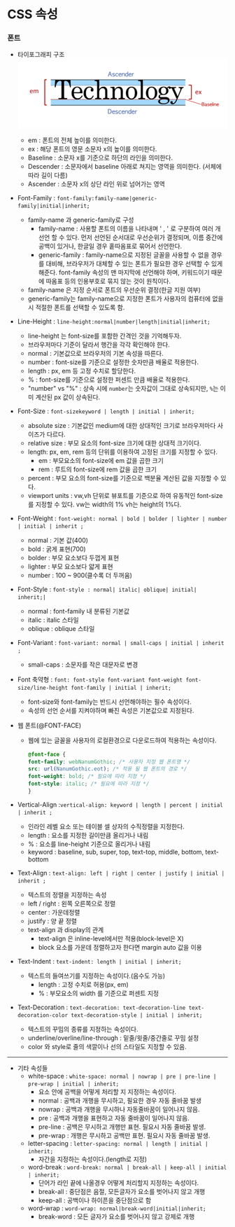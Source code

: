 # CSS 속성
### 폰트
- 타이포그래피 구조
![image1](image2.png)
    
    - em : 폰트의 전체 높이를 의미한다.
    - ex : 해당 폰트의 영문 소문자 x의 높이를 의미한다.
    - Baseline : 소문자 x를 기준으로 하단의 라인을 의미한다.
    - Descender : 소문자에서 baseline 아래로 쳐지는 영역을 의미한다. (서체에 따라 길이 다름)
    - Ascender : 소문자 x의 상단 라인 위로 넘어가는 영역
- Font-Family : ```font-family:family-name|generic-family|initial|inherit;```
  - family-name 과 generic-family로 구성
    - family-name :  사용할 폰트의 이름을 나타내며 ' , ' 로 구분하여 여러 개 선언 할 수 있다. 먼저 선언된 순서대로 우선순위가 결정되며,  이름 중간에 공백이 있거나, 한글일 경우 홑따옴표로 묶어서 선언한다.
    - generic-family : family-name으로 지정된 글꼴을 사용할 수 없을 경우를 대비해, 브라우저가 대체할 수 있는 폰트가 필요한 경우 선택할 수 있게 해준다. font-family 속성의 맨 마지막에 선언해야 하며, 키워드이기 때문에 따옴표 등의 인용부호로 묶지 않는 것이 원칙이다.
  - family-name 은 지정 순서로 폰트의 우선순위 결정(한글 지원 여부)
  - generic-family는 family-name으로 지정한 폰트가 사용자의 컴퓨터에 없을 시 적절한 폰트를 선택할 수 있도록 함.
- Line-Height : ```line-height:normal|number|length|initial|inherit;```
  - line-height 는 font-size를 포함한 간격인 것을 기억해두자.
  - 브라우저마다 기준이 달라서 행간을 각각 확인해야 한다.
  - normal : 기본값으로 브라우저의 기본 속성을 따른다.
  - number : font-size를 기준으로 설정한 숫자만큼 배율로 적용한다.
  - length : px, em 등 고정 수치로 할당한다.
  - % : font-size를 기준으로 설정한 퍼센트 만큼 배율로 적용한다.
  - "number" vs "%" : 상속 시에 ```number```는 숫자값이 그대로 상속되지만, ```%```는 이미 계산된 px 값이 상속된다. 
- Font-Size : ```font-sizekeyword | length | initial | inherit;```
  - absolute size : 기본값인 medium에 대한 상대적인 크기로 브라우저마다 사이즈가 다르다.
  - relative size : 부모 요소의 font-size 크기에 대한 상대적 크기이다.
  - length: px, em, rem 등의 단위를 이용하여 고정된 크기를 지정할 수 있다.
    - em : 부모요소의 font-size에 em 값을 곱한 크기
    - rem : 루트의 font-size에 rem 값을 곱한 크기
  - percent : 부모 요소의 font-size를 기준으로 백분율 계산된 값을 지정할 수 있다.
  - viewport units : vw,vh 단위로 뷰포트를 기준으로 하여 유동적인 font-size를 지정할 수 있다. vw는 width의 1% vh는 height의 1%다.
- Font-Weight : ```font-weight: normal | bold | bolder | lighter | number | initial | inherit ;```
  - normal : 기본 값(400)
  - bold : 굵게 표현(700)
  - bolder : 부모 요소보다 두껍게 표현
  - lighter : 부모 요소보다 얇게 표현
  - number : 100 ~ 900(클수록 더 두꺼움)
- Font-Style : ```font-style : normal| italic| oblique| initial| inherit;|```
  - normal : font-family 내 분류된 기본값
  - italic : italic 스타일
  - oblique : oblique 스타일
- Font-Variant : ```font-variant: normal | small-caps | initial | inherit ;```
  - small-caps : 소문자를 작은 대문자로 변경
- Font 축약형 : ```font: font-style font-variant font-weight font-size/line-height font-family | initial | inherit;```
  - font-size와 font-family는 반드시 선언해야하는 필수 속성이다.
  - 속성의 선언 순서를 지켜야하며 빠진 속성은 기본값으로 지정된다.
- 웹 폰트(@FONT-FACE)
  - 웹에 있는 글꼴을 사용자의 로컬환경으로 다운로드하여 적용하는 속성이다.
    ```css
    @font-face {
    font-family: webNanumGothic; /* 사용자 지정 웹 폰트명 */
    src: url(NanumGothic.eot); /* 적용 될 웹 폰트의 경로 */
    font-weight: bold; /* 필요에 따라 지정 */
    font-style: italic; /* 필요에 따라 지정 */
    }
    ```
- Vertical-Align :```vertical-align: keyword | length | percent | initial | inherit ;```
  - 인라인 레벨 요소 또는 테이블 셀 상자의 수직정렬을 지정한다.
  - length : 요소를 지정한 길이만큼 올리거나 내림
  - % : 요소를 line-height 기준으로 올리거나 내림
  - keyword : baseline, sub, super, top, text-top, middle, bottom, text-bottom
- Text-Align : ```text-align: left | right | center | justify | initial | inherit ;```
  - 텍스트의 정렬을 지정하는 속성
  - left / right : 왼쪽 오른쪽으로 정렬
  - center : 가운데정렬
  - justify : 양 끝 정렬
  - text-align 과 display의 관계
    - text-align 은 inline-level에서만 적용(block-level은 X)
    - block 요소를 가운데 정렬하고자 한다면 margin auto 값을 이용
- Text-Indent : ```text-indent: length | initial | inherit;```
  - 텍스트의 들여쓰기를 지정하는 속성이다.(음수도 가능)
    - length : 고정 수치로 허용(px, em)
    - % : 부모요소의 width 를 기준으로 퍼센트 지정
- Text-Decoration : ```text-decoration: text-decoration-line text-decoration-color text-decoration-style | initial | inherit;```
  - 텍스트의 꾸밈의 종류를 지정하는 속성이다.
  - underline/overline/line-through : 밑줄/윗줄/중간줄로 꾸밈 설정
  - color 와 style로 줄의 색깔이나 선의 스타일도 지정할 수 있음.
***
- 기타 속성들
  - white-space : ```white-space: normal | nowrap | pre | pre-line | pre-wrap | initial | inherit;```
    - 요소 안에 공백을 어떻게 처리할 지 지정하는 속성이다.
    - normal : 공백과 개행을 무시하고, 필요한 경우 자동 줄바꿈 발생
    - nowrap : 공백과 개행을 무시하나 자동줄바꿈이 일어나지 않음.
    - pre : 공백과 개행을 표현하고 자동 줄바꿈이 일어나지 않음.
    - pre-line : 공백은 무시하고 개행만 표현. 필요시 자동 줄바꿈 발생.
    - pre-wrap : 개행은 무시하고 공백만 표현. 필요시 자동 줄바꿈 발생.
  - letter-spacing : ```letter-spacing: normal | length | initial | inherit;```
    - 자간을 지정하는 속성이다.(length로 지정)
  - word-break : ```word-break: normal | break-all | keep-all | initial | inherit;```
    - 단어가 라인 끝에 나올경우 어떻게 처리할지 지정하는 속성이다.
    - break-all : 중단점은 음절, 모든글자가 요소를 벗어나지 않고 개행
    - keep-all : 공백이나 하이픈을 중단점으로 함
  - word-wrap : ```word-wrap: normal|break-word|initial|inherit;```
    - break-word : 모든 글자가 요소를 벗어나지 않고 강제로 개행